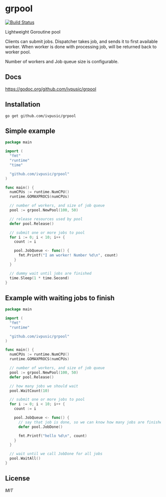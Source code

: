 # grpool
[![Build Status](https://travis-ci.org/ivpusic/grpool.svg?branch=master)](https://travis-ci.org/ivpusic/grpool)

Lightweight Goroutine pool

Clients can submit jobs. Dispatcher takes job, and sends it to first available worker.
When worker is done with processing job, will be returned back to worker pool.

Number of workers and Job queue size is configurable.

## Docs
https://godoc.org/github.com/ivpusic/grpool

## Installation
```
go get github.com/ivpusic/grpool
```

## Simple example
```Go
package main

import (
  "fmt"
  "runtime"
  "time"

  "github.com/ivpusic/grpool"
)

func main() {
  numCPUs := runtime.NumCPU()
  runtime.GOMAXPROCS(numCPUs)

  // number of workers, and size of job queue
  pool := grpool.NewPool(100, 50)

  // release resources used by pool
  defer pool.Release()

  // submit one or more jobs to pool
  for i := 0; i < 10; i++ {
    count := i

    pool.JobQueue <- func() {
      fmt.Printf("I am worker! Number %d\n", count)
    }
  }

  // dummy wait until jobs are finished
  time.Sleep(1 * time.Second)
}
```

## Example with waiting jobs to finish
```Go
package main

import (
  "fmt"
  "runtime"

  "github.com/ivpusic/grpool"
)

func main() {
  numCPUs := runtime.NumCPU()
  runtime.GOMAXPROCS(numCPUs)

  // number of workers, and size of job queue
  pool := grpool.NewPool(100, 50)
  defer pool.Release()

  // how many jobs we should wait
  pool.WaitCount(10)

  // submit one or more jobs to pool
  for i := 0; i < 10; i++ {
    count := i

    pool.JobQueue <- func() {
      // say that job is done, so we can know how many jobs are finished
      defer pool.JobDone()

      fmt.Printf("hello %d\n", count)
    }
  }

  // wait until we call JobDone for all jobs
  pool.WaitAll()
}
```

## License
*MIT*
